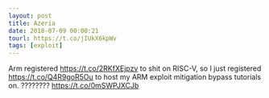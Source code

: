 ```yaml
---
layout: post
title: Azeria
date: 2018-07-09 00:00:21
tourl: https://t.co/jIUkX6kpWv
tags: [exploit]
---
```

Arm registered https://t.co/2RKfXEjpzv to shit on RISC-V, so I just registered https://t.co/Q4R9goR5Ou to host my ARM exploit mitigation bypass tutorials on. ???????? https://t.co/0mSWPJXCJb